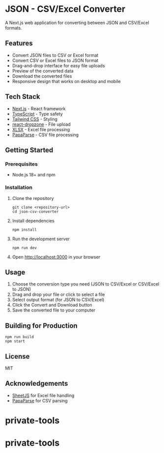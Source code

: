 # JSON - CSV/Excel Converter

A Next.js web application for converting between JSON and CSV/Excel formats.

## Features

- Convert JSON files to CSV or Excel format
- Convert CSV or Excel files to JSON format
- Drag-and-drop interface for easy file uploads
- Preview of the converted data
- Download the converted files
- Responsive design that works on desktop and mobile

## Tech Stack

- [Next.js](https://nextjs.org/) - React framework
- [TypeScript](https://www.typescriptlang.org/) - Type safety
- [Tailwind CSS](https://tailwindcss.com/) - Styling
- [react-dropzone](https://react-dropzone.js.org/) - File upload
- [XLSX](https://sheetjs.com/) - Excel file processing
- [PapaParse](https://www.papaparse.com/) - CSV file processing

## Getting Started

### Prerequisites

- Node.js 18+ and npm

### Installation

1. Clone the repository
   ```
   git clone <repository-url>
   cd json-csv-converter
   ```

2. Install dependencies
   ```
   npm install
   ```

3. Run the development server
   ```
   npm run dev
   ```

4. Open [http://localhost:3000](http://localhost:3000) in your browser

## Usage

1. Choose the conversion type you need (JSON to CSV/Excel or CSV/Excel to JSON)
2. Drag and drop your file or click to select a file
3. Select output format (for JSON to CSV/Excel)
4. Click the Convert and Download button
5. Save the converted file to your computer

## Building for Production

```
npm run build
npm start
```

## License

MIT

## Acknowledgements

- [SheetJS](https://sheetjs.com/) for Excel file handling
- [PapaParse](https://www.papaparse.com/) for CSV parsing
# private-tools
# private-tools
